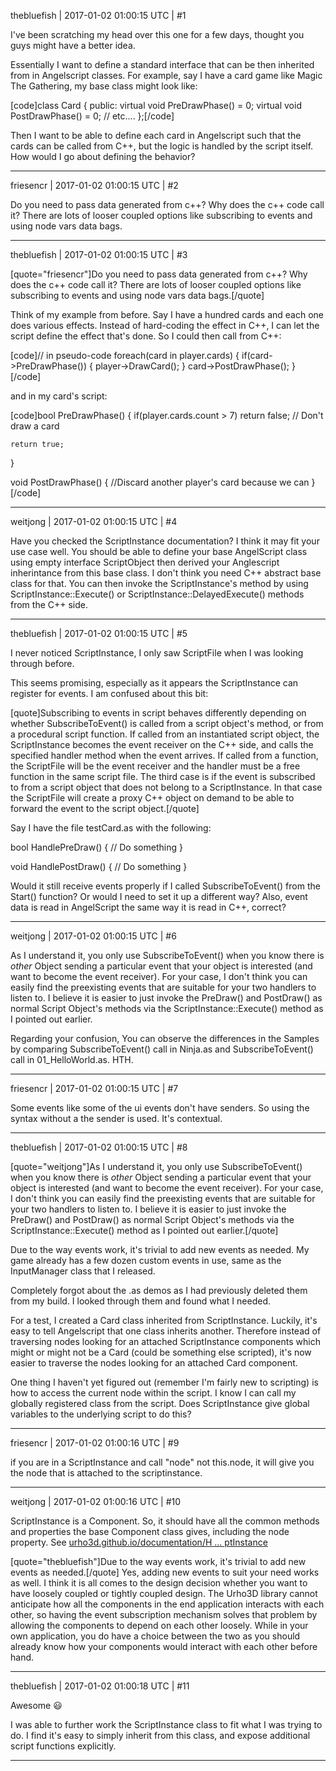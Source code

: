 thebluefish | 2017-01-02 01:00:15 UTC | #1

I've been scratching my head over this one for a few days, thought you guys might have a better idea.

Essentially I want to define a standard interface that can be then inherited from in Angelscript classes. For example, say I have a card game like Magic The Gathering, my base class might look like:

[code]class Card
{
public:
    virtual void PreDrawPhase() = 0;
    virtual void PostDrawPhase() = 0;
    // etc....
};[/code]

Then I want to be able to define each card in Angelscript such that the cards can be called from C++, but the logic is handled by the script itself. How would I go about defining the behavior?

-------------------------

friesencr | 2017-01-02 01:00:15 UTC | #2

Do you need to pass data generated from c++?  Why does the c++ code call it?  There are lots of looser coupled options like subscribing to events and using node vars data bags.

-------------------------

thebluefish | 2017-01-02 01:00:15 UTC | #3

[quote="friesencr"]Do you need to pass data generated from c++?  Why does the c++ code call it?  There are lots of looser coupled options like subscribing to events and using node vars data bags.[/quote]

Think of my example from before. Say I have a hundred cards and each one does various effects. Instead of hard-coding the effect in C++, I can let the script define the effect that's done. So I could then call from C++:

[code]// in pseudo-code
foreach(card in player.cards)
{
    if(card->PreDrawPhase())
    {
        player->DrawCard();
    }
    card->PostDrawPhase();
}[/code]

and in my card's script:

[code]bool PreDrawPhase()
{
    if(player.cards.count > 7)
        return false; // Don't draw a card

    return true;
}

void PostDrawPhase()
{
    //Discard another player's card because we can
}[/code]

-------------------------

weitjong | 2017-01-02 01:00:15 UTC | #4

Have you checked the ScriptInstance documentation? I think it may fit your use case well. You should be able to define your base AngelScript class using empty interface ScriptObject then derived your Anglescript inherintance from this base class. I don't think you need C++ abstract base class for that. You can then invoke the ScriptInstance's method by using ScriptInstance::Execute() or ScriptInstance::DelayedExecute() methods from the C++ side.

-------------------------

thebluefish | 2017-01-02 01:00:15 UTC | #5

I never noticed ScriptInstance, I only saw ScriptFile when I was looking through before.

This seems promising, especially as it appears the ScriptInstance can register for events. I am confused about this bit:

[quote]Subscribing to events in script behaves differently depending on whether SubscribeToEvent() is called from a script object's method, or from a procedural script function. If called from an instantiated script object, the ScriptInstance becomes the event receiver on the C++ side, and calls the specified handler method when the event arrives. If called from a function, the ScriptFile will be the event receiver and the handler must be a free function in the same script file. The third case is if the event is subscribed to from a script object that does not belong to a ScriptInstance. In that case the ScriptFile will create a proxy C++ object on demand to be able to forward the event to the script object.[/quote]

Say I have the file testCard.as with the following:

bool HandlePreDraw()
{
    // Do something
}

void HandlePostDraw()
{
    // Do something
}

Would it still receive events properly if I called SubscribeToEvent() from the Start() function? Or would I need to set it up a different way? Also, event data is read in AngelScript the same way it is read in C++, correct?

-------------------------

weitjong | 2017-01-02 01:00:15 UTC | #6

As I understand it, you only use SubscribeToEvent() when you know there is *other* Object sending a particular event that your object is interested (and want to become the event receiver). For your case, I don't think you can easily find the preexisting events that are suitable for your two handlers to listen to. I believe it is easier to just invoke the PreDraw() and PostDraw() as normal Script Object's methods via the ScriptInstance::Execute() method as I pointed out earlier.

Regarding your confusion, You can observe the differences in the Samples by comparing SubscribeToEvent() call in Ninja.as and SubscribeToEvent() call in 01_HelloWorld.as. HTH.

-------------------------

friesencr | 2017-01-02 01:00:15 UTC | #7

Some events like some of the ui events don't have senders.  So using the syntax without a the sender is used.  It's contextual.

-------------------------

thebluefish | 2017-01-02 01:00:15 UTC | #8

[quote="weitjong"]As I understand it, you only use SubscribeToEvent() when you know there is *other* Object sending a particular event that your object is interested (and want to become the event receiver). For your case, I don't think you can easily find the preexisting events that are suitable for your two handlers to listen to. I believe it is easier to just invoke the PreDraw() and PostDraw() as normal Script Object's methods via the ScriptInstance::Execute() method as I pointed out earlier.[/quote]

Due to the way events work, it's trivial to add new events as needed. My game already has a few dozen custom events in use, same as the InputManager class that I released.

Completely forgot about the .as demos as I had previously deleted them from my build. I looked through them and found what I needed.

For a test, I created a Card class inherited from ScriptInstance. Luckily, it's easy to tell Angelscript that one class inherits another. Therefore instead of traversing nodes looking for an attached ScriptInstance components which might or might not be a Card (could be something else scripted), it's now easier to traverse the nodes looking for an attached Card component.

One thing I haven't yet figured out (remember I'm fairly new to scripting) is how to access the current node within the script. I know I can call my globally registered class from the script. Does ScriptInstance give global variables to the underlying script to do this?

-------------------------

friesencr | 2017-01-02 01:00:16 UTC | #9

if you are in a ScriptInstance and call "node" not this.node, it will give you the node that is attached to the scriptinstance.

-------------------------

weitjong | 2017-01-02 01:00:16 UTC | #10

ScriptInstance is a Component. So, it should have all the common methods and properties the base Component class gives, including the node property. See [urho3d.github.io/documentation/H ... ptInstance](http://urho3d.github.io/documentation/HEAD/_script_a_p_i.html#Class_ScriptInstance)

[quote="thebluefish"]Due to the way events work, it's trivial to add new events as needed.[/quote]
Yes, adding new events to suit your need works as well. I think it is all comes to the design decision whether you want to have loosely coupled or tightly coupled design. The Urho3D library cannot anticipate how all the components in the end application interacts with each other, so having the event subscription mechanism solves that problem by allowing the components to depend on each other loosely. While in your own application, you do have a choice between the two as you should already know how your components would interact with each other before hand.

-------------------------

thebluefish | 2017-01-02 01:00:18 UTC | #11

Awesome :smiley:

I was able to further work the ScriptInstance class to fit what I was trying to do. I find it's easy to simply inherit from this class, and expose additional script functions explicitly.

-------------------------

